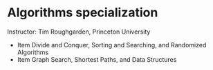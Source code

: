 # Algorithms specialization 
Instructor: Tim Roughgarden, Princeton University

* Item Divide and Conquer, Sorting and Searching, and Randomized Algorithms
* Item Graph Search, Shortest Paths, and Data Structures
